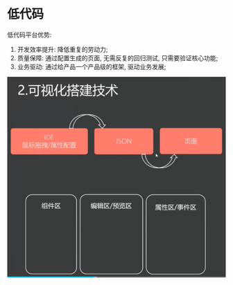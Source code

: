 # 低代码

低代码平台优势:

1. 开发效率提升: 降低重复的劳动力;
2. 质量保障: 通过配置生成的页面, 无需反复的回归测试, 只需要验证核心功能;
3. 业务驱动: 通过给产品一个产品级的框架, 驱动业务发展;

![](./2023-06-01-15-52-02.png)
